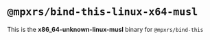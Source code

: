 # `@mpxrs/bind-this-linux-x64-musl`

This is the **x86_64-unknown-linux-musl** binary for `@mpxrs/bind-this`
